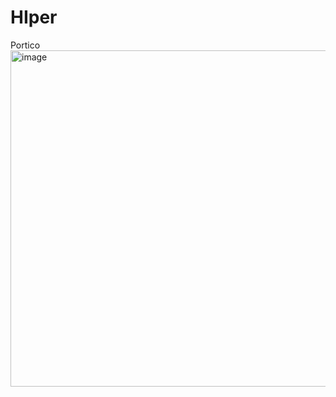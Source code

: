 # HIper
Portico 
<img width="691" height="538" alt="image" src="https://github.com/user-attachments/assets/86a84f7a-c61a-4798-9a07-a3030aec51a5" />
